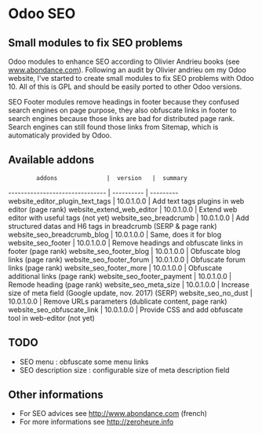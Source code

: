 # Odoo SEO

## Small modules to fix SEO problems

Odoo modules to enhance SEO according to Olivier Andrieu books (see www.abondance.com).
Following an audit by Olivier andrieu om my Odoo website, I've started to create small modules to fix SEO problems with Odoo 10. 
All of this is GPL and should be easily ported to other Odoo versions.


SEO Footer modules remove headings in footer because they confused search engines on page purpose, 
they also obfuscate links in footer to search engines because those links are bad for distributed page rank. 
Search engines can still found those links from Sitemap, which is automaticaly provided by Odoo.

## Available addons


            addons              |  version   |  summary
------------------------------- | ---------- | ---------
website_editor_plugin_text_tags | 10.0.1.0.0 |  Add text tags plugins in web editor (page rank)
website_extend_web_editor       | 10.0.1.0.0 |  Extend web editor with useful tags (not yet)
website_seo_breadcrumb          | 10.0.1.0.0 |  Add structured datas and H6 tags in breadcrumb (SERP & page rank)
website_seo_breadcrumb_blog     | 10.0.1.0.0 |  Same, does it for blog
website_seo_footer              | 10.0.1.0.0 |  Remove headings and obfuscate links in footer (page rank)
website_seo_footer_blog         | 10.0.1.0.0 |  Obfuscate blog links (page rank)
website_seo_footer_forum        | 10.0.1.0.0 |  Obfuscate forum links (page rank)
website_seo_footer_more         | 10.0.1.0.0 |  Obfuscate additional links (page rank)
website_seo_footer_payment      | 10.0.1.0.0 |  Remode heading (page rank)
website_seo_meta_size           | 10.0.1.0.0 |  Increase size of meta field (Google update, nov. 2017) (SERP)
website_seo_no_dust             | 10.0.1.0.0 |  Remove URLs parameters (dublicate content, page rank)
website_seo_obfuscate_link      | 10.0.1.0.0 |  Provide CSS and add obfuscate tool in web-editor (not yet)

## TODO

* SEO menu : obfuscate some menu links
* SEO description size : configurable size of meta description field 

## Other informations 
* For SEO advices see http://www.abondance.com (french)
* For more informations see http://zeroheure.info 
